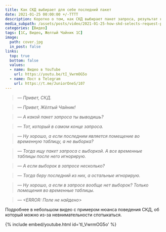 ```yaml
---
title: Как СКД выбирает для себе последний пакет
date: 2021-01-25 00:00:00 +/-TTTT
description: Коротко о том, как СКД выбирает пакет запроса, результат которого выведет
media_subpath: /assets/posts/video/2021-01-25-how-skd-selects-request-packet/
categories: [Видео]
tags: [1С, Видео, Желтый Чайник 1С]
image:
  path: cover.jpg
  in_post: false
links:
  top: true
  bottom: false
  values:
  - name: Видео в YouTube
    url: https://youtu.be/tI_VwrmOG5o
  - name: Пост в Telegram
    url: https://t.me/JuniorOneS/107
---
```


> _— Привет, СКД._

> _— Привет, Жёлтый Чайник!_

> _— А какой пакет запроса ты выводишь?_

> _— Тот, который в самом конце запроса._

> _— Ну хорошо, а если последним является помещение во временную таблицу, а не выборка?_

> _— Тогда ищу пакет запроса с выборкой. А все временные таблицы после него игнорирую._

> _— А если выборок в запросе несколько?_

> _— Тогда беру последний из них, а остальные игнорирую._

> _— Ну хорошо, а если в запросе вообще нет выборок? Только помещения во временные таблицы._

> _— <ERROR: Поле не найдено>_

Подробнее в небольшом видео с примером нюанса поведения СКД, об который можно из-за невнимательности спотыкаться.

{% include embed/youtube.html id='tI_VwrmOG5o' %}